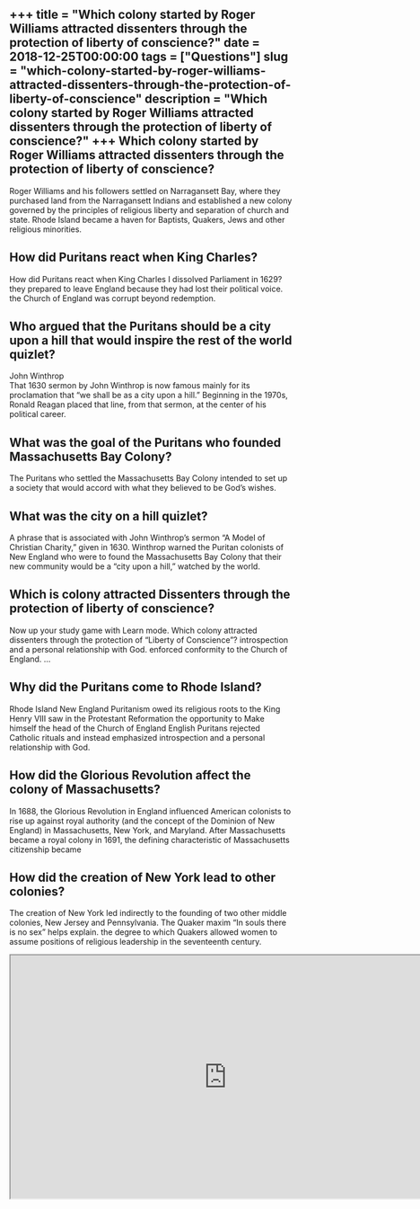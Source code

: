 +++
title = "Which colony started by Roger Williams attracted dissenters through the protection of liberty of conscience?"
date = 2018-12-25T00:00:00
tags = ["Questions"]
slug = "which-colony-started-by-roger-williams-attracted-dissenters-through-the-protection-of-liberty-of-conscience"
description = "Which colony started by Roger Williams attracted dissenters through the protection of liberty of conscience?"
+++
Which colony started by Roger Williams attracted dissenters through the protection of liberty of conscience?
------------------------------------------------------------------------------------------------------------

Roger Williams and his followers settled on Narragansett Bay, where they purchased land from the Narragansett Indians and established a new colony governed by the principles of religious liberty and separation of church and state. Rhode Island became a haven for Baptists, Quakers, Jews and other religious minorities.

How did Puritans react when King Charles?
-----------------------------------------

How did Puritans react when King Charles I dissolved Parliament in 1629? they prepared to leave England because they had lost their political voice. the Church of England was corrupt beyond redemption.

Who argued that the Puritans should be a city upon a hill that would inspire the rest of the world quizlet?
-----------------------------------------------------------------------------------------------------------

John Winthrop  
That 1630 sermon by John Winthrop is now famous mainly for its proclamation that “we shall be as a city upon a hill.” Beginning in the 1970s, Ronald Reagan placed that line, from that sermon, at the center of his political career.

What was the goal of the Puritans who founded Massachusetts Bay Colony?
-----------------------------------------------------------------------

The Puritans who settled the Massachusetts Bay Colony intended to set up a society that would accord with what they believed to be God’s wishes.

What was the city on a hill quizlet?
------------------------------------

A phrase that is associated with John Winthrop’s sermon “A Model of Christian Charity,” given in 1630. Winthrop warned the Puritan colonists of New England who were to found the Massachusetts Bay Colony that their new community would be a “city upon a hill,” watched by the world.

Which is colony attracted Dissenters through the protection of liberty of conscience?
-------------------------------------------------------------------------------------

Now up your study game with Learn mode. Which colony attracted dissenters through the protection of “Liberty of Conscience”? introspection and a personal relationship with God. enforced conformity to the Church of England. …

Why did the Puritans come to Rhode Island?
------------------------------------------

Rhode Island New England Puritanism owed its religious roots to the King Henry VIII saw in the Protestant Reformation the opportunity to Make himself the head of the Church of England English Puritans rejected Catholic rituals and instead emphasized introspection and a personal relationship with God.

How did the Glorious Revolution affect the colony of Massachusetts?
-------------------------------------------------------------------

In 1688, the Glorious Revolution in England influenced American colonists to rise up against royal authority (and the concept of the Dominion of New England) in Massachusetts, New York, and Maryland. After Massachusetts became a royal colony in 1691, the defining characteristic of Massachusetts citizenship became

How did the creation of New York lead to other colonies?
--------------------------------------------------------

The creation of New York led indirectly to the founding of two other middle colonies, New Jersey and Pennsylvania. The Quaker maxim “In souls there is no sex” helps explain. the degree to which Quakers allowed women to assume positions of religious leadership in the seventeenth century.

<iframe allow="accelerometer; autoplay; clipboard-write; encrypted-media; gyroscope; picture-in-picture" allowfullscreen="" class="__youtube_prefs__  epyt-is-override  no-lazyload" data-no-lazy="1" data-origheight="433" data-origwidth="770" data-skipgform_ajax_framebjll="" height="433" id="_ytid_25743" loading="lazy" src="https://www.youtube.com/embed/eyVWurC9s4M?enablejsapi=1&autoplay=0&cc_load_policy=0&cc_lang_pref=&iv_load_policy=1&loop=0&modestbranding=0&rel=1&fs=1&playsinline=0&autohide=2&theme=dark&color=red&controls=1&" title="YouTube player" width="770"></iframe>